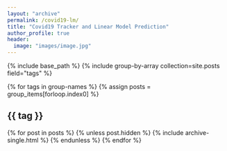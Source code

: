 ```yaml
---
layout: "archive"
permalink: /covid19-lm/
title: "Covid19 Tracker and Linear Model Prediction"
author_profile: true
header:
  image: "images/image.jpg"
---
```


{% include base_path %}
{% include group-by-array collection=site.posts field="tags" %}

{% for tags in group-names %}
  {% assign posts = group_items[forloop.index0] %}
  <h2 id="{{ tag | slugify }}" class="archive__subtitle">{{ tag }}</h2>  
  {% for post in posts %}
  {% unless post.hidden %}
    {% include archive-single.html %}
  {% endunless %}
{% endfor %}
